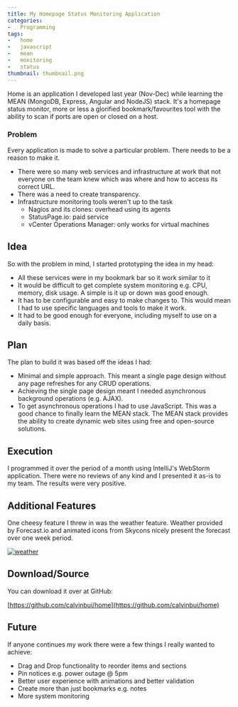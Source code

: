 ```yaml
---
title: My Homepage Status Monitoring Application
categories:
-   Programming
tags:
-   home
-   javascript
-   mean
-   monitoring
-   status
thumbnail: thumbnail.png
---
```


Home is an application I developed last year (Nov-Dec) while learning the MEAN (MongoDB, Express, Angular and NodeJS) stack. It's a homepage status monitor, more or less a glorified bookmark/favourites tool with the ability to scan if ports are open or closed on a host.

<!-- more -->

### Problem

Every application is made to solve a particular problem. There needs to be a reason to make it.

*   There were so many web services and infrastructure at work that not everyone on the team knew which was where and how to access its correct URL.
*   There was a need to create transparency.
*   Infrastructure monitoring tools weren't up to the task
    *   Nagios and its clones: overhead using its agents
    *   StatusPage.io: paid service
    *   vCenter Operations Manager: only works for virtual machines

## Idea

So with the problem in mind, I started prototyping the idea in my head:

*   All these services were in my bookmark bar so it work similar to it
*   It would be difficult to get complete system monitoring e.g. CPU, memory, disk usage. A simple is it up or down was good enough.
*   It has to be configurable and easy to make changes to. This would mean I had to use specific languages and tools to make it work.
*   It had to be good enough for everyone, including myself to use on a daily basis.

## Plan

The plan to build it was based off the ideas I had:

*   Minimal and simple approach. This meant a single page design without any page refreshes for any CRUD operations.
*   Achieving the single page design meant I needed asynchronous background operations (e.g. AJAX).
*   To get asynchronous operations I had to use JavaScript. This was a good chance to finally learn the MEAN stack. The MEAN stack provides the ability to create dynamic web sites using free and open-source solutions.

## Execution

I programmed it over the period of a month using IntelliJ's WebStorm application. There were no reviews of any kind and I presented it as-is to my team. The results were very positive.

## Additional Features

One cheesy feature I threw in was the weather feature. Weather provided by Forecast.io and animated icons from Skycons nicely present the forecast over one week period.

[![weather]({{page.images}}weather.png)]({{page.images}}weather.png)

## Download/Source

You can download it over at GitHub:

[https://github.com/calvinbui/home](https://github.com/calvinbui/home)

## Future

If anyone continues my work there were a few things I really wanted to achieve:

*   Drag and Drop functionality to reorder items and sections
*   Pin notices e.g. power outage @ 5pm
*   Better user experience with animations and better validation
*   Create more than just bookmarks e.g. notes
*   More system monitoring

